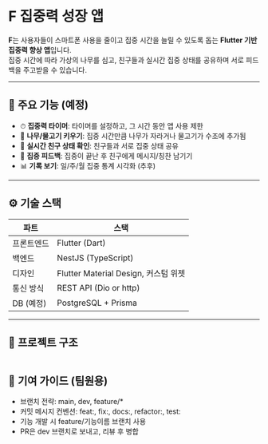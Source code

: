 # F 집중력 성장 앱

**F**는 사용자들이 스마트폰 사용을 줄이고 집중 시간을 늘릴 수 있도록 돕는 **Flutter 기반 집중력 향상 앱**입니다.  
집중 시간에 따라 가상의 나무를 심고, 친구들과 실시간 집중 상태를 공유하며 서로 피드백을 주고받을 수 있습니다.

---

## 🧩 주요 기능 (예정)

- ⏱ **집중력 타이머**: 타이머를 설정하고, 그 시간 동안 앱 사용 제한
- 🌳 **나무/물고기 키우기**: 집중 시간만큼 나무가 자라거나 물고기가 수조에 추가됨
- 👥 **실시간 친구 상태 확인**: 친구들과 서로 집중 상태 공유
- 💬 **집중 피드백**: 집중이 끝난 후 친구에게 메시지/칭찬 남기기
- 📊 **기록 보기**: 일/주/월 집중 통계 시각화 (추후)

---

## ⚙️ 기술 스택

| 파트 | 스택 |
|------|------|
| 프론트엔드 | Flutter (Dart) |
| 백엔드 | NestJS (TypeScript) |
| 디자인 | Flutter Material Design, 커스텀 위젯 |
| 통신 방식 | REST API (Dio or http) |
| DB (예정) | PostgreSQL + Prisma |

---

## 📁 프로젝트 구조
```
```
## 🤝 기여 가이드 (팀원용)
- 브랜치 전략: main, dev, feature/*
- 커밋 메시지 컨벤션: feat:, fix:, docs:, refactor:, test:
- 기능 개발 시 feature/기능이름 브랜치 사용
- PR은 dev 브랜치로 보내고, 리뷰 후 병합